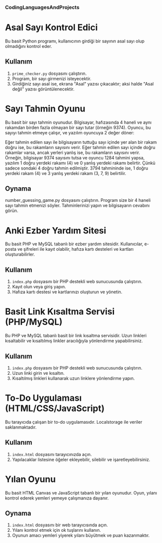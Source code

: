### CodingLanguagesAndProjects

# Asal Sayı Kontrol Edici

Bu basit Python programı, kullanıcının girdiği bir sayının asal sayı olup olmadığını kontrol eder.

## Kullanım

1. `prime_checker.py` dosyasını çalıştırın.
2. Program, bir sayı girmenizi isteyecektir.
3. Girdiğiniz sayı asal ise, ekrana "Asal" yazısı çıkacaktır; aksi halde "Asal değil" yazısı görüntülenecektir.

# Sayı Tahmin Oyunu

Bu basit bir sayı tahmin oyunudur. Bilgisayar, hafızasında 4 haneli ve aynı rakamdan birden fazla olmayan bir sayı tutar (örneğin 9374). Oyuncu, bu sayıyı tahmin etmeye çalışır, ve yazılım oyuncuya 2 değer döner:

Eğer tahmin edilen sayı ile bilgisayarın tuttuğu sayı içinde yer alan bir rakam doğru ise, bu rakamların sayısını verir.
Eğer tahmin edilen sayı içinde doğru rakamlar varsa, ancak yerleri yanlış ise, bu rakamların sayısını verir.
Örneğin, bilgisayar 9374 sayısını tutsa ve oyuncu 1284 tahmini yapsa, yazılım 1 doğru yerdeki rakamı (4) ve 0 yanlış yerdeki rakamı belirtir. Çünkü sadece sondaki 4 doğru tahmin edilmiştir. 3794 tahmininde ise, 1 doğru yerdeki rakam (4) ve 3 yanlış yerdeki rakam (3, 7, 9) belirtilir.

## Oynama

number_guessing_game.py dosyasını çalıştırın.
Program size bir 4 haneli sayı tahmin etmenizi söyler.
Tahminlerinizi yapın ve bilgisayarın cevabını görün.

# Anki Ezber Yardım Sitesi

Bu basit PHP ve MySQL tabanlı bir ezber yardım sitesidir. Kullanıcılar, e-posta ve şifreleri ile kayıt olabilir, hafıza kartı desteleri ve kartları oluşturabilirler.

## Kullanım

1. `index.php` dosyasını bir PHP destekli web sunucusunda çalıştırın.
2. Kayıt olun veya giriş yapın.
3. Hafıza kartı destesi ve kartlarınızı oluşturun ve yönetin.

# Basit Link Kısaltma Servisi (PHP/MySQL)

Bu PHP ve MySQL tabanlı basit bir link kısaltma servisidir. Uzun linkleri kısaltabilir ve kısaltılmış linkler aracılığıyla yönlendirme yapabilirsiniz.

## Kullanım

1. `index.php` dosyasını bir PHP destekli web sunucusunda çalıştırın.
2. Uzun linki girin ve kısaltın.
3. Kısaltılmış linkleri kullanarak uzun linklere yönlendirme yapın.


# To-Do Uygulaması (HTML/CSS/JavaScript)

Bu tarayıcıda çalışan bir to-do uygulamasıdır. Localstorage ile veriler saklanmaktadır.

## Kullanım

1. `index.html` dosyasını tarayıcınızda açın.
2. Yapılacaklar listesine öğeler ekleyebilir, silebilir ve işaretleyebilirsiniz.


# Yılan Oyunu

Bu basit HTML Canvas ve JavaScript tabanlı bir yılan oyunudur. Oyun, yılanı kontrol ederek yemleri yemeye çalışmanıza dayanır.

## Oynama

1. `index.html` dosyasını bir web tarayıcısında açın.
2. Yılanı kontrol etmek için ok tuşlarını kullanın.
3. Oyunun amacı yemleri yiyerek yılanı büyütmek ve puan kazanmaktır.



